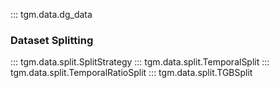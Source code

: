 ::: tgm.data.dg_data

### Dataset Splitting

::: tgm.data.split.SplitStrategy
::: tgm.data.split.TemporalSplit
::: tgm.data.split.TemporalRatioSplit
::: tgm.data.split.TGBSplit
